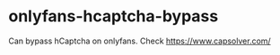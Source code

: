 # onlyfans-hcaptcha-bypass
Can bypass hCaptcha on onlyfans. Check https://www.capsolver.com/ 












































                                                                                      